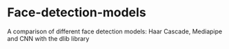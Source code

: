 # Face-detection-models
A comparison of different face detection models: Haar Cascade, Mediapipe and CNN with the dlib library
